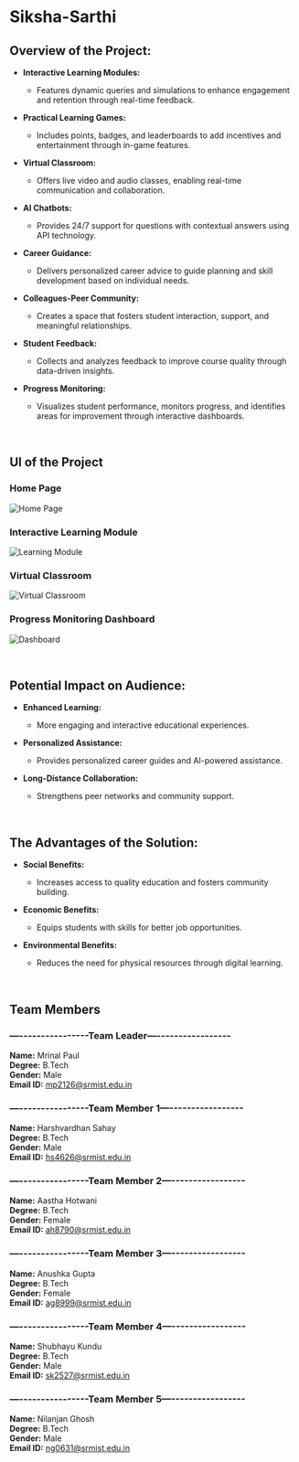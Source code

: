 # Siksha-Sarthi

## Overview of the Project:

- **Interactive Learning Modules:**
  - Features dynamic queries and simulations to enhance engagement and retention through real-time feedback.

- **Practical Learning Games:**
  - Includes points, badges, and leaderboards to add incentives and entertainment through in-game features.

- **Virtual Classroom:**
  - Offers live video and audio classes, enabling real-time communication and collaboration.

- **AI Chatbots:**
  - Provides 24/7 support for questions with contextual answers using API technology.

- **Career Guidance:**
  - Delivers personalized career advice to guide planning and skill development based on individual needs.

- **Colleagues-Peer Community:**
  - Creates a space that fosters student interaction, support, and meaningful relationships.

- **Student Feedback:**
  - Collects and analyzes feedback to improve course quality through data-driven insights.

- **Progress Monitoring:**
  - Visualizes student performance, monitors progress, and identifies areas for improvement through interactive dashboards.

<br>

## UI of the Project

### Home Page
![Home Page](path/to/homepage-screenshot.png)

### Interactive Learning Module
![Learning Module](path/to/learning-module-screenshot.png)

### Virtual Classroom
![Virtual Classroom](path/to/virtual-classroom-screenshot.png)

### Progress Monitoring Dashboard
![Dashboard](path/to/dashboard-screenshot.png)


<br>

## Potential Impact on Audience:

- **Enhanced Learning:**
  - More engaging and interactive educational experiences.

- **Personalized Assistance:**
  - Provides personalized career guides and AI-powered assistance.

- **Long-Distance Collaboration:**
  - Strengthens peer networks and community support.


<br>

## The Advantages of the Solution:

- **Social Benefits:**
  - Increases access to quality education and fosters community building.

- **Economic Benefits:**
  - Equips students with skills for better job opportunities.

- **Environmental Benefits:**
  - Reduces the need for physical resources through digital learning.

<br>

## Team Members

### —----------------Team Leader—-----------------
**Name:** Mrinal Paul  
**Degree:** B.Tech  
**Gender:** Male  
**Email ID:** mp2126@srmist.edu.in

### —----------------Team Member 1—-----------------
**Name:** Harshvardhan Sahay  
**Degree:** B.Tech  
**Gender:** Male  
**Email ID:** hs4626@srmist.edu.in

### —----------------Team Member 2—-----------------
**Name:** Aastha Hotwani  
**Degree:** B.Tech  
**Gender:** Female  
**Email ID:** ah8790@srmist.edu.in

### —----------------Team Member 3—-----------------
**Name:** Anushka Gupta  
**Degree:** B.Tech  
**Gender:** Female  
**Email ID:** ag8999@srmist.edu.in

### —----------------Team Member 4—-----------------
**Name:** Shubhayu Kundu  
**Degree:** B.Tech  
**Gender:** Male  
**Email ID:** sk2527@srmist.edu.in

### —----------------Team Member 5—-----------------
**Name:** Nilanjan Ghosh  
**Degree:** B.Tech  
**Gender:** Male  
**Email ID:** ng0631@srmist.edu.in

